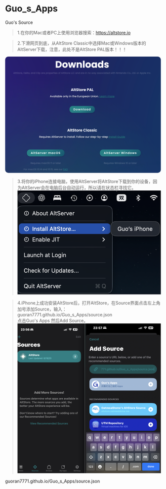 # Guo_s_Apps
Guo's Source

> 1.在你的Mac或者PC上使用浏览器搜索：https://altstore.io  
  
> 2.下滑网页到底，从AltStore Classic中选择Mac或Windows版本的AltServer下载，注意，此处不是AltStore PAL版本！！！    
<p align="center">
  <img src="./assets/Source_assets/j1.png" alt="P1" style="border-radius:10px;">
</p>


> 3.将你的iPhone连接电脑，使用AltServer将AltStore下载到你的设备，因为AltServer会在电脑后台自动运行，所以请在状态栏寻找它。  
![P2](./assets/Source_assets/j2.png) 

> 4.iPhone上成功安装AltStore后，打开AltStore，在Source界面点击左上角加号添加Source，输入：  
guoran7771.github.io/Guo_s_Apps/source.json  
点击Guo's Apps 然后Add Source。   
![P3](./assets/Source_assets/j3.png) 





guoran7771.github.io/Guo_s_Apps/source.json